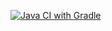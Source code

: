 [![Java CI with Gradle](https://github.com/maks38750/BDD/actions/workflows/gradle.yml/badge.svg)](https://github.com/maks38750/BDD/actions/workflows/gradle.yml)